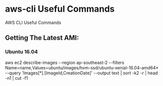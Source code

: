 # aws-cli Useful Commands
AWS CLI Useful Commands 

## Getting The Latest AMI:
### Ubuntu 16.04
aws ec2 describe-images --region ap-southeast-2 --filters Name=name,Values=ubuntu/images/hvm-ssd/ubuntu-xenial-16.04-amd64*  --query 'Images[*].[ImageId,CreationDate]' --output text  | sort -k2 -r  | head -n1 | cut -f1
